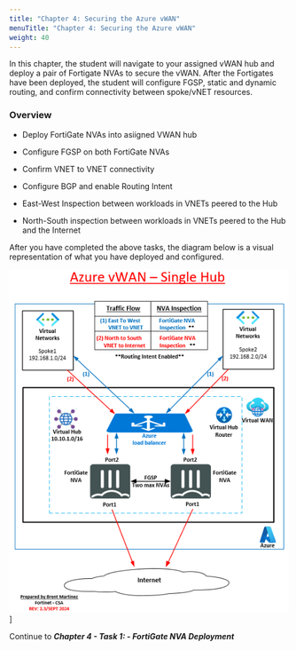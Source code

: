 ```yaml
---
title: "Chapter 4: Securing the Azure vWAN"
menuTitle: "Chapter 4: Securing the Azure vWAN"
weight: 40
---
```



In this chapter, the student will navigate to your assigned vWAN hub and deploy a pair of Fortigate NVAs to secure the vWAN.  After the Fortigates have been deployed, the student will configure FGSP, static and dynamic routing, and confirm connectivity between spoke/vNET resources.

### Overview
- Deploy FortiGate NVAs into asiigned VWAN hub
- Configure FGSP on both FortiGate NVAs
- Confirm VNET to VNET connectivity
- Configure BGP and enable Routing Intent

- East-West Inspection between workloads in VNETs peered to the Hub
- North-South inspection between workloads in VNETs peered to the Hub and the Internet

After you have completed the above tasks, the diagram below is a visual representation of what you have deployed and configured.

![](../images/1_1-az-vwan-single-hub-ra.PNG)]

Continue to ***Chapter 4 - Task 1: - FortiGate NVA Deployment***
